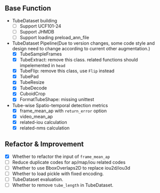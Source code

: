 
## Base Function

+ TubeDataset building
  + [ ] Support UCF101-24
  + [ ] Support JHMDB
  + [ ] Support loading preload_ann_file
+ TubeDataset Pipeline(Due to version changes, some code style and design need to change according to current other augmentation.)
  + [x] TubeSampleFrames
  + [x] TubeExtract: remove this class. related functions should impelemented in `head`
  + [x] TubeFlip: remove this class, use `Flip` instead
  + [x] TubePad
  + [x] TubeResize
  + [x] TubeDecode
  + [x] CuboidCrop
  + [x] FormatTubeShape: missing unittest
+ Tube-wise Spatio-temporal detection metrics
  + [x] frame_mean_ap with `return_error` option
  + [x] video_mean_ap
  + [x] related-iou calculation
  + [x] related-nms calculation

## Refactor & Improvement

+ [x] Whether to refactor the input of `frame_mean_ap`
+ [ ] Reduce duplicate codes for ap/map/iou related codes
+ [ ] Whether to use BboxOverlaps2D to replace iou2d/iou3d
+ [ ] Whether to load pickle with fixed encoding.
+ [ ] TubeDataset evaluation.
+ [ ] Whether to remove `tube_length` in TubeDataset.

